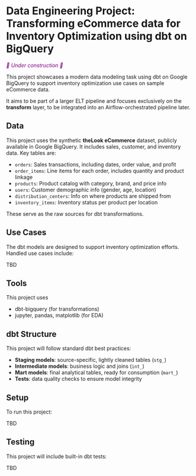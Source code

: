 # Data Engineering Project: Transforming eCommerce data for Inventory Optimization using dbt on BigQuery

<span style="color:purple"><em>👾 Under construction 👾</em></span>

This project showcases a modern data modeling task using dbt on Google BigQuery to support inventory optimization use cases on sample eCommerce data.

It aims to be part of a larger ELT pipeline and focuses exclusively on the **transform** layer, to be integrated into an Airflow-orchestrated pipeline later.

## Data

This project uses the synthetic **theLook eCommerce** dataset, publicly available in Google BigQuery. It includes sales, customer, and inventory data. Key tables are:

- `orders`: Sales transactions, including dates, order value, and profit  
- `order_items`: Line items for each order, includes quantity and product linkage  
- `products`: Product catalog with category, brand, and price info  
- `users`: Customer demographic info (gender, age, location)  
- `distribution_centers`: Info on where products are shipped from  
- `inventory_items`: Inventory status per product per location  

These serve as the raw sources for dbt transformations.

## Use Cases

The dbt models are designed to support inventory optimization efforts. Handled use cases include:

TBD

## Tools

This project uses

- dbt-bigquery (for transformations)
- jupyter, pandas, matplotlib (for EDA)

## dbt Structure

This project will follow standard dbt best practices:

- **Staging models**: source-specific, lightly cleaned tables (`stg_`)
- **Intermediate models**: business logic and joins (`int_`)
- **Mart models**: final analytical tables, ready for consumption (`mart_`)
- **Tests**: data quality checks to ensure model integrity

## Setup

To run this project:

TBD

## Testing

This project will include built-in dbt tests:

TBD